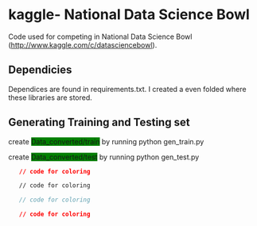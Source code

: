 kaggle- National Data Science Bowl
==============

Code used for competing in National Data Science Bowl (http://www.kaggle.com/c/datasciencebowl).

Dependicies
-----------

Dependices are found in requirements.txt.
I created a even folded where these libraries are stored.


Generating Training and Testing set
------------------------

create <span style="background-color:green">Data_converted/train</span> by running python gen_train.py

create <span style="background-color:green">Data_converted/test</span> by running python gen_test.py

```json
   // code for coloring
```
```html
   // code for coloring
```
```js
   // code for coloring
```
```css
   // code for coloring
```
